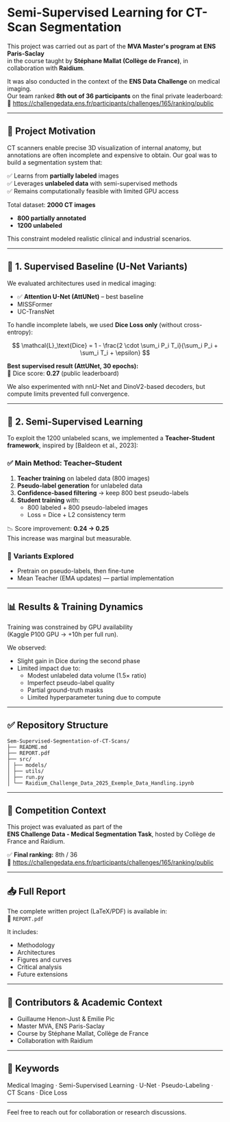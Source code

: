 # Semi-Supervised Learning for CT-Scan Segmentation

This project was carried out as part of the **MVA Master's program at ENS Paris-Saclay**  
in the course taught by **Stéphane Mallat (Collège de France)**, in collaboration with **Raidium**.

It was also conducted in the context of the **ENS Data Challenge** on medical imaging.  
Our team ranked **8th out of 36 participants** on the final private leaderboard:  
🔗 https://challengedata.ens.fr/participants/challenges/165/ranking/public

---

## 🧠 Project Motivation

CT scanners enable precise 3D visualization of internal anatomy, but annotations are often
incomplete and expensive to obtain. Our goal was to build a segmentation system that:

✅ Learns from **partially labeled** images  
✅ Leverages **unlabeled data** with semi-supervised methods  
✅ Remains computationally feasible with limited GPU access

Total dataset: **2000 CT images**  
- **800 partially annotated**
- **1200 unlabeled**

This constraint modeled realistic clinical and industrial scenarios.

---

## 🔹 1. Supervised Baseline (U-Net Variants)

We evaluated architectures used in medical imaging:

- ✅ **Attention U-Net (AttUNet)** – best baseline
- MISSFormer
- UC-TransNet

To handle incomplete labels, we used **Dice Loss only** (without cross-entropy):

$$
\mathcal{L}_\text{Dice} = 1 - \frac{2 \cdot \sum_i P_i T_i}{\sum_i P_i + \sum_i T_i + \epsilon}
$$

**Best supervised result (AttUNet, 30 epochs):**  
🎯 Dice score: **0.27** (public leaderboard)

We also experimented with nnU-Net and DinoV2-based decoders, but compute limits prevented full convergence.

---

## 🔹 2. Semi-Supervised Learning

To exploit the 1200 unlabeled scans, we implemented a **Teacher-Student framework**, inspired by \[Baldeon et al., 2023\]:

### ✅ Main Method: Teacher–Student

1. **Teacher training** on labeled data (800 images)  
2. **Pseudo-label generation** for unlabeled data  
3. **Confidence-based filtering** → keep 800 best pseudo-labels  
4. **Student training** with:
   - 800 labeled + 800 pseudo-labeled images
   - Loss = Dice + L2 consistency term

📉 Score improvement: **0.24 → 0.25**  
This increase was marginal but measurable.

### 🔄 Variants Explored

- Pretrain on pseudo-labels, then fine-tune
- Mean Teacher (EMA updates) — partial implementation

---

## 📊 Results & Training Dynamics

Training was constrained by GPU availability  
(Kaggle P100 GPU → +10h per full run).

We observed:
- Slight gain in Dice during the second phase
- Limited impact due to:
  - Modest unlabeled data volume (1.5× ratio)
  - Imperfect pseudo-label quality
  - Partial ground-truth masks
  - Limited hyperparameter tuning due to compute

---

## ✅ Repository Structure

```text
Sem-Supervised-Segmentation-of-CT-Scans/
├── README.md
├── REPORT.pdf
├── src/
│ ├── models/
│ ├── utils/
│ ├── run.py
│ └── Raidium_Challenge_Data_2025_Exemple_Data_Handling.ipynb
```


---

## 🏅 Competition Context

This project was evaluated as part of the  
**ENS Challenge Data - Medical Segmentation Task**, hosted by Collège de France and Raidium.

✅ **Final ranking:** 8th / 36  
🔗 https://challengedata.ens.fr/participants/challenges/165/ranking/public

---

## 📥 Full Report

The complete written project (LaTeX/PDF) is available in:  
📄 `REPORT.pdf`

It includes:
- Methodology
- Architectures
- Figures and curves
- Critical analysis
- Future extensions

---

## 👥 Contributors & Academic Context

- Guillaume Henon-Just & Emilie Pic 
- Master MVA, ENS Paris-Saclay
- Course by Stéphane Mallat, Collège de France
- Collaboration with Raidium

---

## 🎯 Keywords

Medical Imaging · Semi-Supervised Learning · U-Net · Pseudo-Labeling · CT Scans · Dice Loss

---

Feel free to reach out for collaboration or research discussions.
